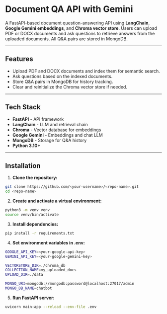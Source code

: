 # Document QA API with Gemini

A FastAPI-based document question-answering API using **LangChain**, **Google Gemini embeddings**, and **Chroma vector store**. Users can upload PDF or DOCX documents and ask questions to retrieve answers from the uploaded documents. All Q&A pairs are stored in MongoDB.

---

## Features

- Upload PDF and DOCX documents and index them for semantic search.
- Ask questions based on the indexed documents.
- Store Q&A pairs in MongoDB for history tracking.
- Clear and reinitialize the Chroma vector store if needed.

---

## Tech Stack

- **FastAPI** - API framework
- **LangChain** - LLM and retrieval chain
- **Chroma** - Vector database for embeddings
- **Google Gemini** - Embeddings and chat LLM
- **MongoDB** - Storage for Q&A history
- **Python 3.10+**

---

## Installation

1. **Clone the repository:**

```bash
git clone https://github.com/<your-username>/<repo-name>.git
cd <repo-name>
```

2. **Create and activate a virtual environment:**

```bash
python3 -m venv venv
source venv/bin/activate
```

3. **Install dependencies:**

```bash
pip install -r requirements.txt
```

4. **Set environment variables in .env:**

```bash
GOOGLE_API_KEY=<your-google-api-key>
GEMINI_API_KEY=<your-google-gemini-key>

VECTORSTORE_DIR=./chroma_db
COLLECTION_NAME=my_uploaded_docs
UPLOAD_DIR=./data

MONGO_URI=mongodb://mongodb:password@localhost:27017/admin
MONGO_DB_NAME=chatbot
```

5. **Run FastAPI server:**

```bash
uvicorn main:app --reload --env-file .env
```